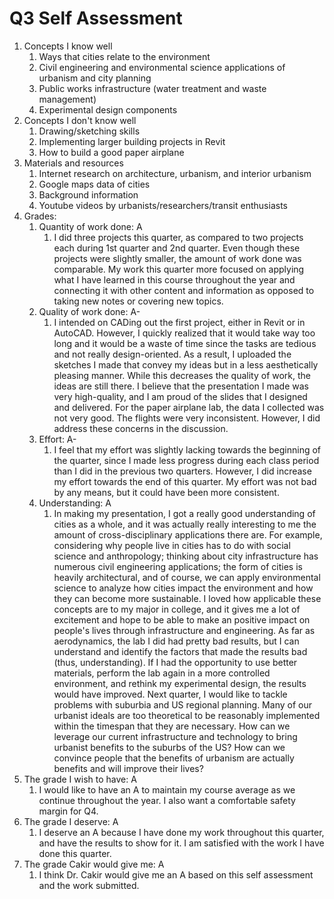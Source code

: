 <!-- This work is due by 2021.November.07 together with supporting evidence as required in the anouncement.
Here is what I need you to do:
A. State what concepts you know well, why you think so. Make a list, outline format is preferred.
B. State what concepts you do not know well, why your think so. Make a list, outline format is preferred.
C. State which book(s) you are using.
D. Assign yourself a grade for each item below (explain your reasoning):
Quantity of work done:
Quality of work done:
Effort:
Understanding:
E. State what grade you wish to have and why.
F. State what grade you deserve based on your grades in part D (Understanding must account at least 50% of your grade)
G. State what grade you think I would assign you based on your understanding and why. -->

# Q3 Self Assessment

1. Concepts I know well
    1. Ways that cities relate to the environment
    2. Civil engineering and environmental science applications of urbanism and city planning
    3. Public works infrastructure (water treatment and waste management)
    4. Experimental design components
2. Concepts I don't know well
    1. Drawing/sketching skills
    2. Implementing larger building projects in Revit
    3. How to build a good paper airplane
3. Materials and resources
    1. Internet research on architecture, urbanism, and interior urbanism
    2. Google maps data of cities
    3. Background information
    4. Youtube videos by urbanists/researchers/transit enthusiasts
4. Grades:
    1. Quantity of work done: A
        1. I did three projects this quarter, as compared to two projects each during 1st quarter and 2nd quarter. Even though these projects were slightly smaller, the amount of work done was comparable. My work this quarter more focused on applying what I have learned in this course throughout the year and connecting it with other content and information as opposed to taking new notes or covering new topics. 
    2. Quality of work done: A-
        1. I intended on CADing out the first project, either in Revit or in AutoCAD. However, I quickly realized that it would take way too long and it would be a waste of time since the tasks are tedious and not really design-oriented. As a result, I uploaded the sketches I made that convey my ideas but in a less aesthetically pleasing manner. While this decreases the quality of work, the ideas are still there. I believe that the presentation I made was very high-quality, and I am proud of the slides that I designed and delivered. For the paper airplane lab, the data I collected was not very good. The flights were very inconsistent. However, I did address these concerns in the discussion. 
    3. Effort: A-
        1. I feel that my effort was slightly lacking towards the beginning of the quarter, since I made less progress during each class period than I did in the previous two quarters. However, I did increase my effort towards the end of this quarter. My effort was not bad by any means, but it could have been more consistent. 
    4. Understanding: A
        1. In making my presentation, I got a really good understanding of cities as a whole, and it was actually really interesting to me the amount of cross-disciplinary applications there are. For example, considering why people live in cities has to do with social science and anthropology; thinking about city infrastructure has numerous civil engineering applications; the form of cities is heavily architectural, and of course, we can apply environmental science to analyze how cities impact the environment and how they can become more sustainable. I loved how applicable these concepts are to my major in college, and it gives me a lot of excitement and hope to be able to make an positive impact on people's lives through infrastructure and engineering. As far as aerodynamics, the lab I did had pretty bad results, but I can understand and identify the factors that made the results bad (thus, understanding). If I had the opportunity to use better materials, perform the lab again in a more controlled environment, and rethink my experimental design, the results would have improved. Next quarter, I would like to tackle problems with suburbia and US regional planning. Many of our urbanist ideals are too theoretical to be reasonably implemented within the timespan that they are necessary. How can we leverage our current infrastructure and technology to bring urbanist benefits to the suburbs of the US? How can we convince people that the benefits of urbanism are actually benefits and will improve their lives?
5. The grade I wish to have: A
    1. I would like to have an A to maintain my course average as we continue throughout the year. I also want a comfortable safety margin for Q4. 
6. The grade I deserve: A
    1. I deserve an A because I have done my work throughout this quarter, and have the results to show for it. I am satisfied with the work I have done this quarter. 
7. The grade Cakir would give me: A
    1. I think Dr. Cakir would give me an A based on this self assessment and the work submitted. 